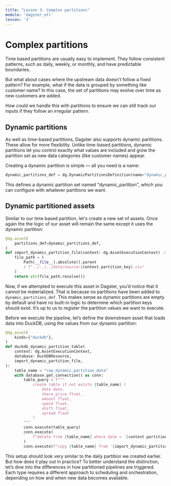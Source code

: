 ```yaml
---
title: "Lesson 3: Complex partitions"
module: 'dagster_etl'
lesson: '3'
---
```


# Complex partitions

Time based partitions are usually easy to implement. They follow consistent patterns, such as daily, weekly, or monthly, and have predictable boundaries.

But what about cases where the upstream data doesn’t follow a fixed pattern? For example, what if the data is grouped by something like customer name? In this case, the set of partitions may evolve over time as new customers are added.

How could we handle this with partitions to ensure we can still track our inputs if they follow an irregular pattern.

## Dynamic partitions

As well as time-based partitions, Dagster also supports dynamic partitions. These  allow for more flexibility. Unlike time-based partitions, dynamic partitions let you control exactly what values are included and grow the partition set as new data categories (like customer names) appear.

Creating a dynamic partition is simple — all you need is a name:

```python
dynamic_partitions_def = dg.DynamicPartitionsDefinition(name="dynamic_partition")
```

This defines a dynamic partition set named "dynamic_partition", which you can configure with whatever partitions we want.

## Dynamic partitioned assets

Similar to our time based partition, let's create a new set of assets. Once again the the logic of our asset will remain the same except it uses the dynamic partition:

```python {% obfuscated="true" %}
@dg.asset(
    partitions_def=dynamic_partitions_def,
)
def import_dynamic_partition_file(context: dg.AssetExecutionContext) -> str:
    file_path = (
        Path(__file__).absolute().parent
        / f"../../../data/source/{context.partition_key}.csv"
    )
    return str(file_path.resolve())
```

Now, if we attempted to execute this asset in Dagster, you’d notice that it cannot be materialized. That is because no partitions have been added to `dynamic_partitions_def`. This makes sense as dynamic partitions are empty by default and have no built-in logic to determine which partition keys should exist. It’s up to us to register the partition values we want to execute.

Before we execute the pipeline, let’s define the downstream asset that loads data into DuckDB, using the values from our dynamic partition:

```python {% obfuscated="true" %}
@dg.asset(
    kinds={"duckdb"},
)
def duckdb_dynamic_partition_table(
    context: dg.AssetExecutionContext,
    database: DuckDBResource,
    import_dynamic_partition_file,
):
    table_name = "raw_dynamic_partition_data"
    with database.get_connection() as conn:
        table_query = f"""
            create table if not exists {table_name} (
                date date,
                share_price float,
                amount float,
                spend float,
                shift float,
                spread float
            ) 
        """
        conn.execute(table_query)
        conn.execute(
            f"delete from {table_name} where date = '{context.partition_key}';"
        )
        conn.execute(f"copy {table_name} from '{import_dynamic_partition_file}'")
```

This setup should look very similar to the daily partition we created earlier. But how does it play out in practice? To better understand the distinction, let’s dive into the differences in how partitioned pipelines are triggered. Each type requires a different approach to scheduling and orchestration, depending on how and when new data becomes available.
